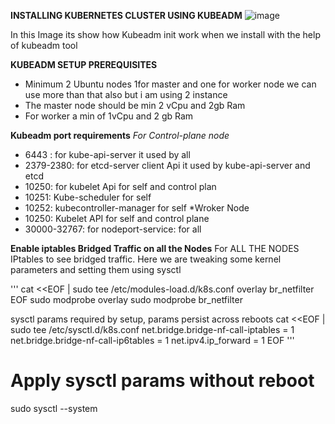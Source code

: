 **INSTALLING KUBERNETES CLUSTER USING KUBEADM**
![image](https://github.com/Sayedshazebali/Kubernetes-installation-shazeb.ali/assets/115386350/eba01339-7c67-4785-9da8-12b95d217ca0)

In this Image its show how Kubeadm init work when we install with the help of kubeadm tool

**KUBEADM SETUP PREREQUISITES**
+ Minimum 2 Ubuntu nodes 1for master and one for worker node we can use more than that also but i am using 2 instance
+ The master node should be min 2 vCpu and 2gb Ram
+ For worker a min of 1vCpu and 2 gb Ram

**Kubeadm port requirements**
*For Control-plane node*
+ 6443 : for kube-api-server it used by all
+ 2379-2380: for etcd-server client Api it used by kube-api-server and etcd
+ 10250: for kubelet Api for self and control plan
+ 10251: Kube-scheduler for self
+ 10252: kubecontroller-manager for self
*Wroker Node
+ 10250: Kubelet API for self and control plane
+ 30000-32767: for nodeport-service: for all

**Enable iptables Bridged Traffic on all the Nodes**
For ALL THE NODES
IPtables to see bridged traffic. Here we are tweaking some kernel parameters and setting them using sysctl


'''
cat <<EOF | sudo tee /etc/modules-load.d/k8s.conf
overlay
br_netfilter
EOF
sudo modprobe overlay
sudo modprobe br_netfilter

sysctl params required by setup, params persist across reboots
cat <<EOF | sudo tee /etc/sysctl.d/k8s.conf
net.bridge.bridge-nf-call-iptables  = 1
net.bridge.bridge-nf-call-ip6tables = 1
net.ipv4.ip_forward                 = 1
EOF
'''

# Apply sysctl params without reboot
sudo sysctl --system
